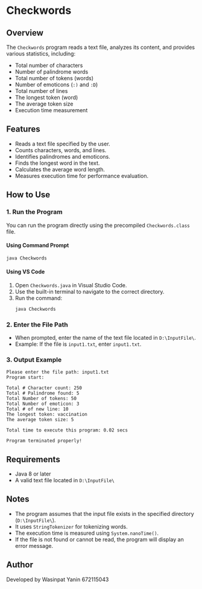 # Checkwords

## Overview
The `Checkwords` program reads a text file, analyzes its content, and provides various statistics, including:
- Total number of characters
- Number of palindrome words
- Total number of tokens (words)
- Number of emoticons (`:)` and `:D`)
- Total number of lines
- The longest token (word)
- The average token size
- Execution time measurement

## Features
- Reads a text file specified by the user.
- Counts characters, words, and lines.
- Identifies palindromes and emoticons.
- Finds the longest word in the text.
- Calculates the average word length.
- Measures execution time for performance evaluation.

## How to Use
### 1. Run the Program
You can run the program directly using the precompiled `Checkwords.class` file.

#### Using Command Prompt
```sh
java Checkwords
```

#### Using VS Code
1. Open `Checkwords.java` in Visual Studio Code.
2. Use the built-in terminal to navigate to the correct directory.
3. Run the command:
   ```sh
   java Checkwords
   ```

### 2. Enter the File Path
- When prompted, enter the name of the text file located in `D:\InputFile\`.
- Example: If the file is `input1.txt`, enter `input1.txt`.

### 3. Output Example
```
Please enter the file path: input1.txt
Program start:

Total # Character count: 250
Total # Palindrome found: 5
Total Number of tokens: 50
Total Number of emoticon: 3
Total # of new line: 10
The longest token: vaccination
The average token size: 5

Total time to execute this program: 0.02 secs

Program terminated properly!
```

## Requirements
- Java 8 or later
- A valid text file located in `D:\InputFile\`

## Notes
- The program assumes that the input file exists in the specified directory (`D:\InputFile\`).
- It uses `StringTokenizer` for tokenizing words.
- The execution time is measured using `System.nanoTime()`.
- If the file is not found or cannot be read, the program will display an error message.

## Author
Developed by Wasinpat Yanin 672115043

